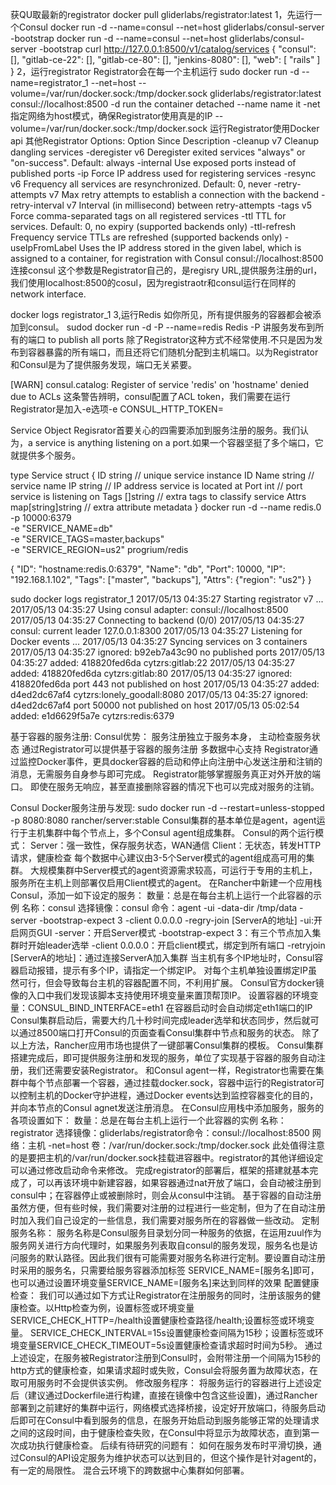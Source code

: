 获QU取最新的registrator
docker pull gliderlabs/registrator:latest
1，先运行一个Consul
docker run -d --name=consul --net=host gliderlabs/consul-server -bootstrap
docker run -d --name=consul --net=host gliderlabs/consul-server -bootstrap
curl http://127.0.0.1:8500/v1/catalog/services
{
    "consul": [],
    "gitlab-ce-22": [],
    "gitlab-ce-80": [],
    "jenkins-8080": [],
    "web": [
        "rails"
    ]
}
2，运行registrator
Registrator会在每一个主机运行
sudo docker run -d --name=registrator_1 --net=host --volume=/var/run/docker.sock:/tmp/docker.sock gliderlabs/registrator:latest consul://localhost:8500
-d run the container detached
--name name it
-net 指定网络为host模式，确保Registrator使用真是的IP
--volume=/var/run/docker.sock:/tmp/docker.sock 运行Registrator使用Docker api
其他Registrator Options:
Option 	Since 	Description
-cleanup 	v7 	Cleanup dangling services
-deregister <mode> 	v6 	Deregister exited services "always" or "on-success". Default: always
-internal 		Use exposed ports instead of published ports
-ip <ip address> 		Force IP address used for registering services
-resync <seconds> 	v6 	Frequency all services are resynchronized. Default: 0, never
-retry-attempts <number> 	v7 	Max retry attempts to establish a connection with the backend
-retry-interval <milliseconds> 	v7 	Interval (in millisecond) between retry-attempts
-tags <tags> 	v5 	Force comma-separated tags on all registered services
-ttl <seconds> 		TTL for services. Default: 0, no expiry (supported backends only)
-ttl-refresh <seconds> 		Frequency service TTLs are refreshed (supported backends only)
-useIpFromLabel <label> 		Uses the IP address stored in the given label, which is assigned to a container, for registration with Consul
consul://localhost:8500 连接consul 这个参数是Registrator自己的，是regisry URL,提供服务注册的url，我们使用localhost:8500的cosul，因为registraotr和consul运行在同样的network interface.

docker logs registrator_1
3,运行Redis
如你所见，所有提供服务的容器都会被添加到consul。
sudod docker run -d -P --name=redis Redis
-P 讲服务发布到所有的端口 to publish all ports 除了Registrator这种方式不经常使用.不只是因为发布到容器暴露的所有端口，而且还将它们随机分配到主机端口。以为Registrator和Consul是为了提供服务发现，端口无关紧要。



[WARN] consul.catalog: Register of service 'redis' on 'hostname' denied due to ACLs
这条警告辨明，consul配置了ACL token，我们需要在运行Registrator是加入-e选项-e CONSUL_HTTP_TOKEN=<your acl token>

Service Object
Regisrator首要关心的四需要添加到服务注册的服务。我们认为，a service is anything listening on a port.如果一个容器坚挺了多个端口，它就提供多个服务。

type Service struct {
    ID    string               // unique service instance ID
    Name  string               // service name
    IP    string               // IP address service is located at
    Port  int                  // port service is listening on
    Tags  []string             // extra tags to classify service
    Attrs map[string]string    // extra attribute metadata
}
docker run -d --name redis.0 -p 10000:6379 \
    -e "SERVICE_NAME=db" \
    -e "SERVICE_TAGS=master,backups" \
    -e "SERVICE_REGION=us2" progrium/redis

{
  "ID": "hostname:redis.0:6379",
  "Name": "db",
  "Port": 10000,
  "IP": "192.168.1.102",
  "Tags": ["master", "backups"],
  "Attrs": {"region": "us2"}
}


sudo docker logs registrator_1
2017/05/13 04:35:27 Starting registrator v7 ...
2017/05/13 04:35:27 Using consul adapter: consul://localhost:8500
2017/05/13 04:35:27 Connecting to backend (0/0)
2017/05/13 04:35:27 consul: current leader  127.0.0.1:8300
2017/05/13 04:35:27 Listening for Docker events ...
2017/05/13 04:35:27 Syncing services on 3 containers
2017/05/13 04:35:27 ignored: b92eb7a43c90 no published ports
2017/05/13 04:35:27 added: 418820fed6da cytzrs:gitlab:22
2017/05/13 04:35:27 added: 418820fed6da cytzrs:gitlab:80
2017/05/13 04:35:27 ignored: 418820fed6da port 443 not published on host
2017/05/13 04:35:27 added: d4ed2dc67af4 cytzrs:lonely_goodall:8080
2017/05/13 04:35:27 ignored: d4ed2dc67af4 port 50000 not published on host
2017/05/13 05:02:54 added: e1d6629f5a7e cytzrs:redis:6379


基于容器的服务注册:
Consul优势：
服务注册独立于服务本身，
主动检查服务状态
通过Registrator可以提供基于容器的服务注册
多数据中心支持
Registrator通过监控Docker事件，更具docker容器的启动和停止向注册中心发送注册和注销的消息，无需服务自身参与即可完成。
Registrator能够掌握服务真正对外开放的端口。
即使在服务无响应，甚至直接删除容器的情况下也可以完成对服务的注销。

Consul Docker服务注册与发现:
sudo docker run -d --restart=unless-stopped -p 8080:8080 rancher/server:stable
Consul集群的基本单位是agent，agent运行于主机集群中每个节点上，多个Consul agent组成集群。
Consul的两个运行模式：
Server：强一致性，保存服务状态，WAN通信
Client：无状态，转发HTTP请求，健康检查
每个数据中心建议由3-5个Server模式的agent组成高可用的集群。
大规模集群中Server模式的agent资源需求较高，可运行于专用的主机上，服务所在主机上则部署仅启用Client模式的agent。
在Rancher中新建一个应用栈Consul，添加一如下设定的服务：
数量：总是在每台主机上运行一个此容器的示例
名称：consul
选择镜像：consul
命令：agent -ui -data-dir /tmp/data -server -bootstrap-expect 3 -client 0.0.0.0 -regry-join [ServerA的地址]
-ui:开启网页GUI
-server：开启Server模式
-bootstrap-expect 3：有三个节点加入集群时开始leader选举
-client 0.0.0.0：开启client模式，绑定到所有端口
-retryjoin [ServerA的地址]：通过连接ServerA加入集群
当主机有多个IP地址时，Consul容器启动报错，提示有多个IP，请指定一个绑定IP。
对每个主机单独设置绑定IP虽然可行，但会导致每台主机的容器配置不同，不利用扩展。
Consul官方docker镜像的入口中我们发现该脚本支持使用环境变量来置顶帮顶IP。
设置容器的环境变量：CONSUL_BIND_INTERFACE=eth1
在容器启动时会自动绑定eth1端口的IP
Consul集群启动后，需要大约几十秒时间完成leader选举和状态同步，然后就可以通过8500端口打开Consul的页面查看Consul集群中节点和服务的状态。
除了以上方法，Rancher应用市场也提供了一键部署Consul集群的模板。
Consul集群搭建完成后，即可提供服务注册和发现的服务，单位了实现基于容器的服务自动注册，我们还需要安装Registrator。
和Consul agent一样，Registrator也需要在集群中每个节点部署一个容器，通过挂载docker.sock，容器中运行的Registrator可以控制主机的Docker守护进程，通过Docker events达到监控容器变化的目的，并向本节点的Consul agnet发送注册消息。
在Consul应用栈中添加服务，服务的各项设置如下：
数量：总是在每台主机上运行一个此容器的实例
名称：registrator
选择镜像：gliderlabs/registrator命令：consul://localhost:8500
网络：主机 -net=host
卷：/var/run/docker.sock:/tmp/docker.sock
此处值得注意的是要把主机的/var/run/docker.sock挂载进容器中。registrator的其他详细设定可以通过修改启动命令来修改。
完成registrator的部署后，框架的搭建就基本完成了，可以再该环境中新建容器，如果容器通过nat开放了端口，会自动被注册到consul中；在容器停止或被删除时，则会从consul中注销。
基于容器的自动注册虽然方便，但有些时候，我们需要对注册的过程进行一些定制，但为了在自动注册时加入我们自己设定的一些信息，我们需要对服务所在的容器做一些改动。
定制服务名称：
服务名称是Consul服务目录划分同一种服务的依据，在运用zuul作为服务网关进行方向代理时，如果服务列表取自consul的服务发现，服务名也是访问服务的默认路径。因此我们很有可能需要对服务名称进行定制。要设置自动注册时采用的服务名，只需要给服务容器添加标签
SERVICE_NAME=[服务名]即可，也可以通过设置环境变量SERVICE_NAME=[服务名]来达到同样的效果
配置健康检查：
我们可以通过如下方式让Registrator在注册服务的同时，注册该服务的健康检查。以Http检查为例，设置标签或环境变量SERVICE_CHECK_HTTP=/health设置健康检查路径/health;设置标签或环境变量。
SERVICE_CHECK_INTERVAL=15s设置健康检查间隔为15秒；设置标签或环境变量SERVICE_CHECK_TIMEOUT=5s设置健康检查请求超时时间为5秒。
通过上述设定，在服务被Registrator注册到Consul时，会附带注册一个间隔为15秒的http方式的健康检查，如果请求超时或失败，Consul会将服务置为故障状态，在取可用服务时不会提供该实例。
修改服务程序：
将服务运行的容器进行上述设定后（建议通过Dockerfile进行构建，直接在镜像中包含这些设置)，通过Rancher部署到之前建好的集群中运行，网络模式选择桥接，设定好开放端口，待服务启动后即可在Consul中看到服务的信息，在服务开始启动到服务能够正常的处理请求之间的这段时间，由于健康检查失败，在Consul中将显示为故障状态，直到第一次成功执行健康检查。
后续有待研究的问题有：
如何在服务发布时平滑切换，通过Consul的API设定服务为维护状态可以达到目的，但这个操作是针对agent的，有一定的局限性。
混合云环境下的跨数据中心集群如何部署。
